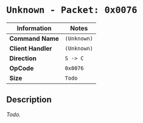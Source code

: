 # `Unknown - Packet: 0x0076`

| Information               | Notes |
|---                        |---    |
| **Command Name**          | `(Unknown)` |
| **Client Handler**        | `(Unknown)` |
| **Direction**             | `S -> C` |
| **OpCode**                | `0x0076` |
| **Size**                  | `Todo` |

## Description

_Todo._
